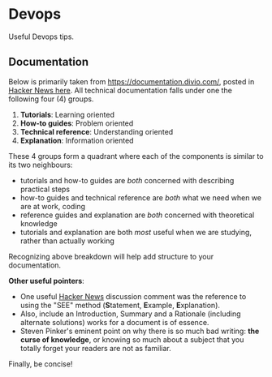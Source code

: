 # Devops
Useful Devops tips.

## Documentation
Below is primarily taken from <https://documentation.divio.com/>, posted in [Hacker News here](https://news.ycombinator.com/item?id=26002656). All technical documentation falls under one the following four (4) groups.

1. **Tutorials**: Learning oriented
2. **How-to guides**: Problem oriented
3. **Technical reference**: Understanding oriented
4. **Explanation**: Information oriented

These 4 groups form a quadrant where each of the components is similar to its two neighbours:
- tutorials and how-to guides are *both* concerned with describing practical steps
- how-to guides and technical reference are *both* what we need when we are at work, coding
- reference guides and explanation are *both* concerned with theoretical knowledge
- tutorials and explanation are both *most* useful when we are studying, rather than actually working

Recognizing above breakdown will help add structure to your documentation.

**Other useful pointers**:
- One useful [Hacker News](https://news.ycombinator.com) discussion comment was the reference to using the "SEE" method (**S**tatement, **E**xample, **E**xplanation).
- Also, include an Introduction, Summary and a Rationale (including alternate solutions) works for a document is of essence.
- Steven Pinker's eminent point on why there is so much bad writing: **the curse of knowledge**, or knowing so much about a subject that you totally forget your readers are not as familiar.

Finally, be concise!
